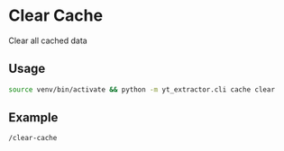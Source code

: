 # Clear Cache

Clear all cached data

## Usage
```bash
source venv/bin/activate && python -m yt_extractor.cli cache clear
```

## Example
```
/clear-cache
```